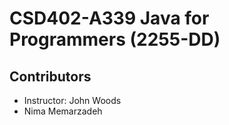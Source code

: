 # CSD402-A339 Java for Programmers (2255-DD)

## Contributors
- Instructor: John Woods
- Nima Memarzadeh

